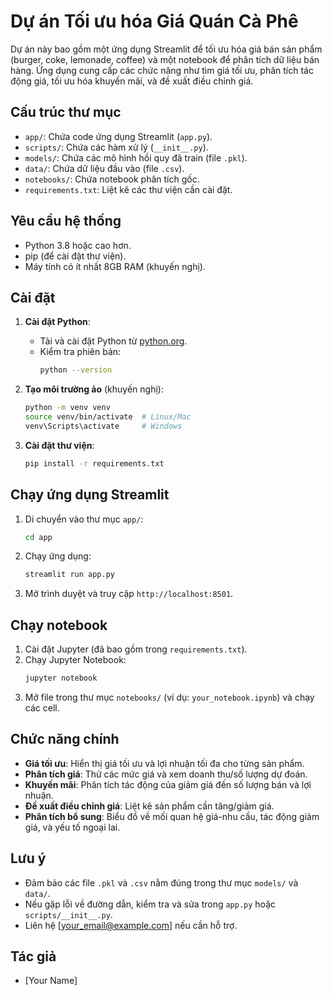 # Dự án Tối ưu hóa Giá Quán Cà Phê

Dự án này bao gồm một ứng dụng Streamlit để tối ưu hóa giá bán sản phẩm (burger, coke, lemonade, coffee) và một notebook để phân tích dữ liệu bán hàng. Ứng dụng cung cấp các chức năng như tìm giá tối ưu, phân tích tác động giá, tối ưu hóa khuyến mãi, và đề xuất điều chỉnh giá.

## Cấu trúc thư mục
- `app/`: Chứa code ứng dụng Streamlit (`app.py`).
- `scripts/`: Chứa các hàm xử lý (`__init__.py`).
- `models/`: Chứa các mô hình hồi quy đã train (file `.pkl`).
- `data/`: Chứa dữ liệu đầu vào (file `.csv`).
- `notebooks/`: Chứa notebook phân tích gốc.
- `requirements.txt`: Liệt kê các thư viện cần cài đặt.

## Yêu cầu hệ thống
- Python 3.8 hoặc cao hơn.
- pip (để cài đặt thư viện).
- Máy tính có ít nhất 8GB RAM (khuyến nghị).

## Cài đặt
1. **Cài đặt Python**:
   - Tải và cài đặt Python từ [python.org](https://www.python.org/downloads/).
   - Kiểm tra phiên bản:
     ```bash
     python --version
     ```

2. **Tạo môi trường ảo** (khuyến nghị):
   ```bash
   python -m venv venv
   source venv/bin/activate  # Linux/Mac
   venv\Scripts\activate     # Windows
   ```

3. **Cài đặt thư viện**:
   ```bash
   pip install -r requirements.txt
   ```

## Chạy ứng dụng Streamlit
1. Di chuyển vào thư mục `app/`:
   ```bash
   cd app
   ```
2. Chạy ứng dụng:
   ```bash
   streamlit run app.py
   ```
3. Mở trình duyệt và truy cập `http://localhost:8501`.

## Chạy notebook
1. Cài đặt Jupyter (đã bao gồm trong `requirements.txt`).
2. Chạy Jupyter Notebook:
   ```bash
   jupyter notebook
   ```
3. Mở file trong thư mục `notebooks/` (ví dụ: `your_notebook.ipynb`) và chạy các cell.

## Chức năng chính
- **Giá tối ưu**: Hiển thị giá tối ưu và lợi nhuận tối đa cho từng sản phẩm.
- **Phân tích giá**: Thử các mức giá và xem doanh thu/số lượng dự đoán.
- **Khuyến mãi**: Phân tích tác động của giảm giá đến số lượng bán và lợi nhuận.
- **Đề xuất điều chỉnh giá**: Liệt kê sản phẩm cần tăng/giảm giá.
- **Phân tích bổ sung**: Biểu đồ về mối quan hệ giá-nhu cầu, tác động giảm giá, và yếu tố ngoại lai.

## Lưu ý
- Đảm bảo các file `.pkl` và `.csv` nằm đúng trong thư mục `models/` và `data/`.
- Nếu gặp lỗi về đường dẫn, kiểm tra và sửa trong `app.py` hoặc `scripts/__init__.py`.
- Liên hệ [your_email@example.com] nếu cần hỗ trợ.

## Tác giả
- [Your Name]